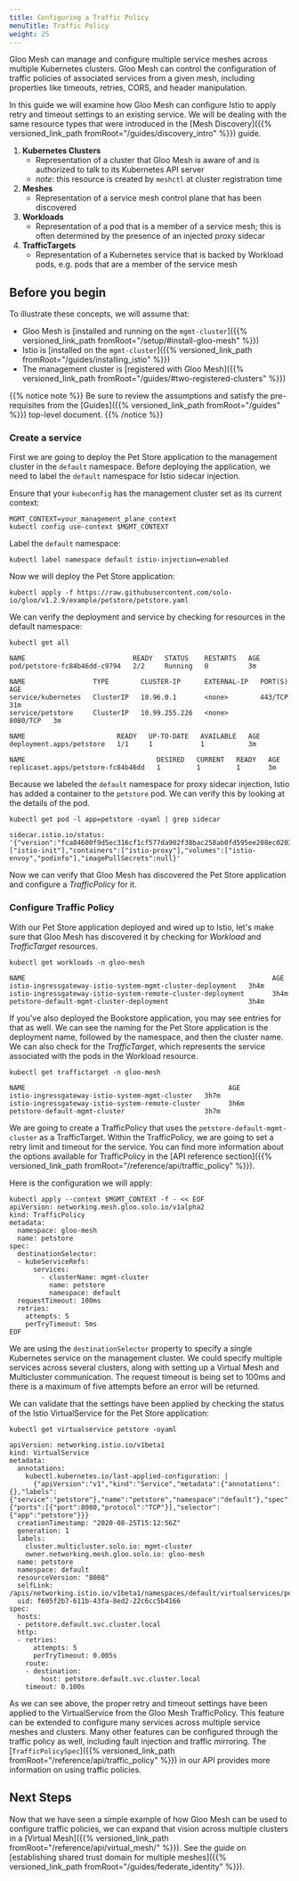 ```yaml
---
title: Configuring a Traffic Policy
menuTitle: Traffic Policy
weight: 25
---
```


Gloo Mesh can manage and configure multiple service meshes across multiple Kubernetes clusters. Gloo Mesh can control the configuration of traffic policies of associated services from a given mesh, including properties like timeouts, retries, CORS, and header manipulation.

In this guide we will examine how Gloo Mesh can configure Istio to apply retry and timeout settings to an existing service. We will be dealing with the same resource types that were introduced in the [Mesh Discovery]({{% versioned_link_path fromRoot="/guides/discovery_intro" %}}) guide.

1. **Kubernetes Clusters**
    - Representation of a cluster that Gloo Mesh is aware of and is authorized to talk to its Kubernetes API server
    - *note*: this resource is created by `meshctl` at cluster registration time
2. **Meshes**
    - Representation of a service mesh control plane that has been discovered 
3. **Workloads**
    - Representation of a pod that is a member of a service mesh; this is often determined by the presence of an injected proxy sidecar
4. **TrafficTargets**
    - Representation of a Kubernetes service that is backed by Workload pods, e.g. pods that are a member of the service mesh


## Before you begin
To illustrate these concepts, we will assume that:

* Gloo Mesh is [installed and running on the `mgmt-cluster`]({{% versioned_link_path fromRoot="/setup/#install-gloo-mesh" %}})
* Istio is [installed on the `mgmt-cluster`]({{% versioned_link_path fromRoot="/guides/installing_istio" %}})
* The management cluster is [registered with Gloo Mesh]({{% versioned_link_path fromRoot="/guides/#two-registered-clusters" %}})


{{% notice note %}}
Be sure to review the assumptions and satisfy the pre-requisites from the [Guides]({{% versioned_link_path fromRoot="/guides" %}}) top-level document.
{{% /notice %}}

### Create a service

First we are going to deploy the Pet Store application to the management cluster in the `default` namespace. Before deploying the application, we need to label the `default` namespace for Istio sidecar injection.

Ensure that your `kubeconfig` has the management cluster set as its current context:

```shell
MGMT_CONTEXT=your_management_plane_context
kubectl config use-context $MGMT_CONTEXT
```

Label the `default` namespace:

```shell
kubectl label namespace default istio-injection=enabled
```

Now we will deploy the Pet Store application:

```shell
kubectl apply -f https://raw.githubusercontent.com/solo-io/gloo/v1.2.9/example/petstore/petstore.yaml
```

We can verify the deployment and service by checking for resources in the default namespace:

```shell
kubectl get all
```

```shell
NAME                           READY   STATUS    RESTARTS   AGE
pod/petstore-fc84b46dd-c9794   2/2     Running   0          3m

NAME                 TYPE        CLUSTER-IP      EXTERNAL-IP   PORT(S)    AGE
service/kubernetes   ClusterIP   10.96.0.1       <none>        443/TCP    31m
service/petstore     ClusterIP   10.99.255.226   <none>        8080/TCP   3m

NAME                       READY   UP-TO-DATE   AVAILABLE   AGE
deployment.apps/petstore   1/1     1            1           3m

NAME                                 DESIRED   CURRENT   READY   AGE
replicaset.apps/petstore-fc84b46dd   1         1         1       3m
```

Because we labeled the `default` namespace for proxy sidecar injection, Istio has added a container to the `petstore` pod. We can verify this by looking at the details of the pod.

```shell
kubectl get pod -l app=petstore -oyaml | grep sidecar
```

```shell
sidecar.istio.io/status: '{"version":"fca84600f9d5ec316cf1cf577da902f38bac258ab0fd595ee208ec0203dc0c6d","initContainers":["istio-init"],"containers":["istio-proxy"],"volumes":["istio-envoy","podinfo"],"imagePullSecrets":null}'
```

Now we can verify that Gloo Mesh has discovered the Pet Store application and configure a *TrafficPolicy* for it.

### Configure Traffic Policy

With our Pet Store application deployed and wired up to Istio, let's make sure that Gloo Mesh has discovered it by checking for *Workload* and *TrafficTarget* resources.

```shell
kubectl get workloads -n gloo-mesh
```

```shell
NAME                                                              AGE
istio-ingressgateway-istio-system-mgmt-cluster-deployment   3h4m
istio-ingressgateway-istio-system-remote-cluster-deployment       3h4m
petstore-default-mgmt-cluster-deployment                    3h4m
```

If you've also deployed the Bookstore application, you may see entries for that as well. We can see the naming for the Pet Store application is the deployment name, followed by the namespace, and then the cluster name. We can also check for the *TrafficTarget*, which represents the service associated with the pods in the Workload resource.

```shell
kubectl get traffictarget -n gloo-mesh
```

```shell
NAME                                                   AGE
istio-ingressgateway-istio-system-mgmt-cluster   3h7m
istio-ingressgateway-istio-system-remote-cluster       3h6m
petstore-default-mgmt-cluster                    3h7m
```

We are going to create a TrafficPolicy that uses the `petstore-default-mgmt-cluster` as a TrafficTarget. Within the TrafficPolicy, we are going to set a retry limit and timeout for the service. You can find more information about the options available for TrafficPolicy in the [API reference section]({{% versioned_link_path fromRoot="/reference/api/traffic_policy" %}}).

Here is the configuration we will apply:

```shell
kubectl apply --context $MGMT_CONTEXT -f - << EOF
apiVersion: networking.mesh.gloo.solo.io/v1alpha2
kind: TrafficPolicy
metadata:
  namespace: gloo-mesh
  name: petstore
spec:
  destinationSelector:
  - kubeServiceRefs:
      services:
        - clusterName: mgmt-cluster
          name: petstore
          namespace: default
  requestTimeout: 100ms
  retries:
    attempts: 5
    perTryTimeout: 5ms
EOF
```

We are using the `destinationSelector` property to specify a single Kubernetes service on the management cluster. We could specify multiple services across several clusters, along with setting up a Virtual Mesh and Multicluster communication. The request timeout is being set to 100ms and there is a maximum of five attempts before an error will be returned.

We can validate that the settings have been applied by checking the status of the Istio VirtualService for the Pet Store application:

```shell
kubectl get virtualservice petstore -oyaml
```

```shell
apiVersion: networking.istio.io/v1beta1
kind: VirtualService
metadata:
  annotations:
    kubectl.kubernetes.io/last-applied-configuration: |
      {"apiVersion":"v1","kind":"Service","metadata":{"annotations":{},"labels":{"service":"petstore"},"name":"petstore","namespace":"default"},"spec":{"ports":[{"port":8080,"protocol":"TCP"}],"selector":{"app":"petstore"}}}
  creationTimestamp: "2020-08-25T15:12:56Z"
  generation: 1
  labels:
    cluster.multicluster.solo.io: mgmt-cluster
    owner.networking.mesh.gloo.solo.io: gloo-mesh
  name: petstore
  namespace: default
  resourceVersion: "8008"
  selfLink: /apis/networking.istio.io/v1beta1/namespaces/default/virtualservices/petstore
  uid: f605f2b7-611b-43fa-8ed2-22c6cc5b4166
spec:
  hosts:
  - petstore.default.svc.cluster.local
  http:
  - retries:
      attempts: 5
      perTryTimeout: 0.005s
    route:
    - destination:
        host: petstore.default.svc.cluster.local
    timeout: 0.100s
```

As we can see above, the proper retry and timeout settings have been applied to the VirtualService from the Gloo Mesh TrafficPolicy. This feature can be extended to configure many services across multiple service meshes and clusters. Many other features can be configured through the traffic policy as well, including fault injection and traffic mirroring. The [`TrafficPolicySpec`]({{% versioned_link_path fromRoot="/reference/api/traffic_policy" %}}) in our API provides more information on using traffic policies.

## Next Steps

Now that we have seen a simple example of how Gloo Mesh can be used to configure traffic policies, we can expand that vision across multiple clusters in a [Virtual Mesh]({{% versioned_link_path fromRoot="/reference/api/virtual_mesh/" %}}). See the guide on [establishing shared trust domain for multiple meshes]({{% versioned_link_path fromRoot="/guides/federate_identity" %}}).
